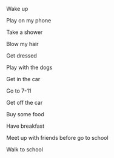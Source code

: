 Wake up

Play on my phone

Take a shower

Blow my hair

Get dressed

Play with the dogs

Get in the car

Go to 7-11

Get off the car

Buy some food

Have breakfast

Meet up with friends before go to school

Walk to school
